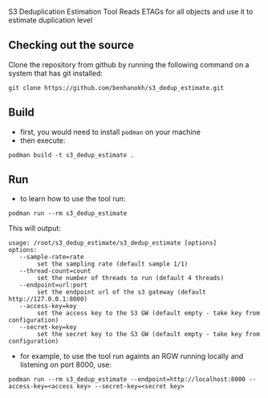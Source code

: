 S3 Deduplication Estimation Tool
Reads ETAGs for all objects and use it to estimate duplication level

## Checking out the source
Clone the repository from github by running the following command on
a system that has git installed:
```
git clone https://github.com/benhanokh/s3_dedup_estimate.git
```

## Build
* first, you would need to install `podman` on your machine
* then execute:
```
podman build -t s3_dedup_estimate .
```

## Run
* to learn how to use the tool run:
```
podman run --rm s3_dedup_estimate
```
This will output:
```
usage: /root/s3_dedup_estimate/s3_dedup_estimate [options]  
options:                                                   
   --sample-rate=rate                                   
        set the sampling rate (default sample 1/1)      
   --thread-count=count                                 
        set the number of threads to run (default 4 threads)        
   --endpoint=url:port                                  
        set the endpoint url of the s3 gateway (default http://127.0.0.1:8000)
   --access-key=key                                     
        set the access key to the S3 GW (default empty - take key from configuration)
   --secret-key=key
        set the secret key to the S3 GW (default empty - take key from configuration)
```
* for example, to use the tool run againts an RGW running locally and listening on port 8000, use:
```
podman run --rm s3_dedup_estimate --endpoint=http://localhost:8000 --access-key=<access key> --secret-key=<secret key>
```

